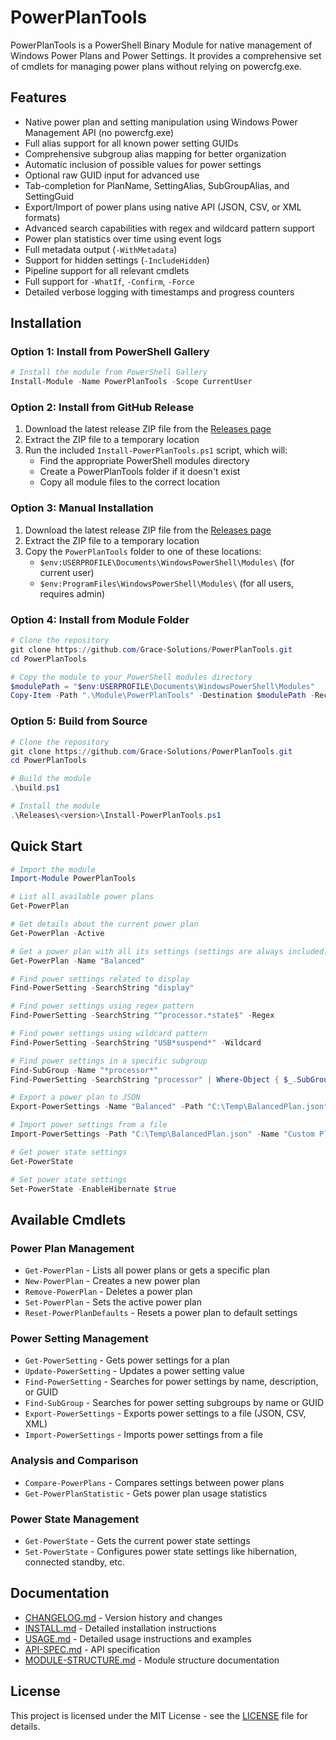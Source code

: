 # PowerPlanTools

PowerPlanTools is a PowerShell Binary Module for native management of Windows Power Plans and Power Settings. It provides a comprehensive set of cmdlets for managing power plans without relying on powercfg.exe.

## Features

* Native power plan and setting manipulation using Windows Power Management API (no powercfg.exe)
* Full alias support for all known power setting GUIDs
* Comprehensive subgroup alias mapping for better organization
* Automatic inclusion of possible values for power settings
* Optional raw GUID input for advanced use
* Tab-completion for PlanName, SettingAlias, SubGroupAlias, and SettingGuid
* Export/Import of power plans using native API (JSON, CSV, or XML formats)
* Advanced search capabilities with regex and wildcard pattern support
* Power plan statistics over time using event logs
* Full metadata output (`-WithMetadata`)
* Support for hidden settings (`-IncludeHidden`)
* Pipeline support for all relevant cmdlets
* Full support for `-WhatIf`, `-Confirm`, `-Force`
* Detailed verbose logging with timestamps and progress counters

## Installation

### Option 1: Install from PowerShell Gallery

```powershell
# Install the module from PowerShell Gallery
Install-Module -Name PowerPlanTools -Scope CurrentUser
```

### Option 2: Install from GitHub Release

1. Download the latest release ZIP file from the [Releases page](https://github.com/Grace-Solutions/PowerPlanTools/releases)
2. Extract the ZIP file to a temporary location
3. Run the included `Install-PowerPlanTools.ps1` script, which will:
   - Find the appropriate PowerShell modules directory
   - Create a PowerPlanTools folder if it doesn't exist
   - Copy all module files to the correct location

### Option 3: Manual Installation

1. Download the latest release ZIP file from the [Releases page](https://github.com/Grace-Solutions/PowerPlanTools/releases)
2. Extract the ZIP file to a temporary location
3. Copy the `PowerPlanTools` folder to one of these locations:
   - `$env:USERPROFILE\Documents\WindowsPowerShell\Modules\` (for current user)
   - `$env:ProgramFiles\WindowsPowerShell\Modules\` (for all users, requires admin)

### Option 4: Install from Module Folder

```powershell
# Clone the repository
git clone https://github.com/Grace-Solutions/PowerPlanTools.git
cd PowerPlanTools

# Copy the module to your PowerShell modules directory
$modulePath = "$env:USERPROFILE\Documents\WindowsPowerShell\Modules"
Copy-Item -Path ".\Module\PowerPlanTools" -Destination $modulePath -Recurse -Force
```

### Option 5: Build from Source

```powershell
# Clone the repository
git clone https://github.com/Grace-Solutions/PowerPlanTools.git
cd PowerPlanTools

# Build the module
.\build.ps1

# Install the module
.\Releases\<version>\Install-PowerPlanTools.ps1
```

## Quick Start

```powershell
# Import the module
Import-Module PowerPlanTools

# List all available power plans
Get-PowerPlan

# Get details about the current power plan
Get-PowerPlan -Active

# Get a power plan with all its settings (settings are always included)
Get-PowerPlan -Name "Balanced"

# Find power settings related to display
Find-PowerSetting -SearchString "display"

# Find power settings using regex pattern
Find-PowerSetting -SearchString "^processor.*state$" -Regex

# Find power settings using wildcard pattern
Find-PowerSetting -SearchString "USB*suspend*" -Wildcard

# Find power settings in a specific subgroup
Find-SubGroup -Name "*processor*"
Find-PowerSetting -SearchString "processor" | Where-Object { $_.SubGroupAlias -eq "Processor Power Management" }

# Export a power plan to JSON
Export-PowerSettings -Name "Balanced" -Path "C:\Temp\BalancedPlan.json"

# Import power settings from a file
Import-PowerSettings -Path "C:\Temp\BalancedPlan.json" -Name "Custom Plan" -CreateIfNotExists

# Get power state settings
Get-PowerState

# Set power state settings
Set-PowerState -EnableHibernate $true
```

## Available Cmdlets

### Power Plan Management
- `Get-PowerPlan` - Lists all power plans or gets a specific plan
- `New-PowerPlan` - Creates a new power plan
- `Remove-PowerPlan` - Deletes a power plan
- `Set-PowerPlan` - Sets the active power plan
- `Reset-PowerPlanDefaults` - Resets a power plan to default settings

### Power Setting Management
- `Get-PowerSetting` - Gets power settings for a plan
- `Update-PowerSetting` - Updates a power setting value
- `Find-PowerSetting` - Searches for power settings by name, description, or GUID
- `Find-SubGroup` - Searches for power setting subgroups by name or GUID
- `Export-PowerSettings` - Exports power settings to a file (JSON, CSV, XML)
- `Import-PowerSettings` - Imports power settings from a file

### Analysis and Comparison
- `Compare-PowerPlans` - Compares settings between power plans
- `Get-PowerPlanStatistic` - Gets power plan usage statistics

### Power State Management
- `Get-PowerState` - Gets the current power state settings
- `Set-PowerState` - Configures power state settings like hibernation, connected standby, etc.

## Documentation

* [CHANGELOG.md](docs/CHANGELOG.md) - Version history and changes
* [INSTALL.md](docs/INSTALL.md) - Detailed installation instructions
* [USAGE.md](docs/USAGE.md) - Detailed usage instructions and examples
* [API-SPEC.md](docs/API-SPEC.md) - API specification
* [MODULE-STRUCTURE.md](docs/MODULE-STRUCTURE.md) - Module structure documentation

## License

This project is licensed under the MIT License - see the [LICENSE](LICENSE) file for details.
